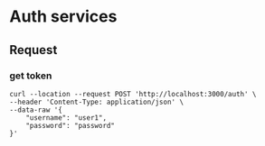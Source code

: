 # Auth services

## Request

### get token

```
curl --location --request POST 'http://localhost:3000/auth' \
--header 'Content-Type: application/json' \
--data-raw '{
    "username": "user1",
    "password": "password"
}'
```

